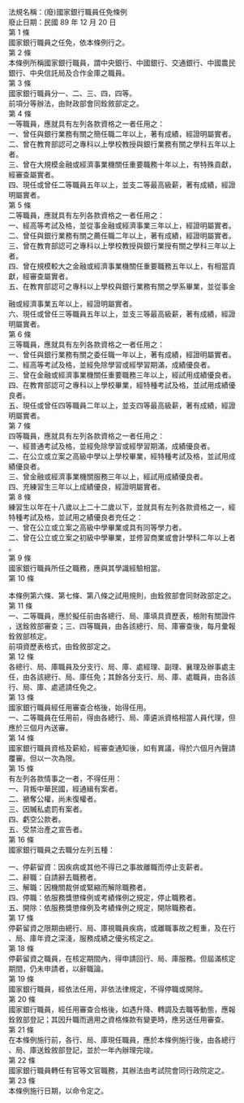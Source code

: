 法規名稱：(廢)國家銀行職員任免條例  
廢止日期：民國 89 年 12 月 20 日  
第 1 條  
國家銀行職員之任免，依本條例行之。  
第 2 條  
本條例所稱國家銀行職員，謂中央銀行、中國銀行、交通銀行、中國農民  
銀行、中央信託局及合作金庫之職員。  
第 3 條  
國家銀行職員分一、二、三、四，四等。  
前項分等辦法，由財政部會同銓敘部定之。  
第 4 條  
一等職員，應就具有左列各款資格之一者任用之：  
一、曾任與銀行業務有關之簡任職二年以上，著有成績，經證明屬實者。  
二、曾在教育部認可之專科以上學校教授與銀行業務有關之學科五年以上  
者。  
三、曾在大規模金融或經濟事業機關任重要職務十年以上，有特殊貢獻，  
經審查屬實者。  
四、現任或曾任二等職員五年以上，並支二等最高級薪，著有成績，經證  
明屬實者。  
第 5 條  
二等職員，應就具有左列各款資格之一者任用之：  
一、經高等考試及格，並從事金融或經濟事業三年以上，經證明屬實者。  
二、曾任與銀行業務有關之薦任職二年以上，著有成績，經證明屬實者。  
三、曾在教育部認可之專科以上學校教授與銀行業授有關之學科三年以上  
者。  
四、曾在規模較大之金融或經濟事業機關任重要職務五年以上，有相當貢  
獻，經審查屬實者。  
五、在教育部認可之專科以上學校與銀行業務有關之學系畢業，並從事金  


融或經濟事業五年以上，經證明屬實者。  
六、現任或曾任三等職員五年以上，並支三等最高級薪，著有成績，經證  
明屬實者。  
第 6 條  
三等職員，應就具有左列各款資格之一者任用之：  
一、曾任與銀行業務有關之委任職一年以上，著有成績，經證明屬實者。  
二、經高等考試及格，並經免除學習或經學習期滿，成績優良者。  
三、曾在金融或經濟事業機關任重要職務三年以上，經試用成績優良者。  
四、在教育部認可之專科以上學校畢業，經特種考試及格，並試用成績優  
良者。  
五、現任或曾任四等職員二年以上，並支四等最高級薪，著有成績，經證  
明屬實者。  
第 7 條  
四等職員，應就具有左列各款資格之一者任用之：  
一、經普通考試及格，並經免除學習或經學習期滿，成績優良者。  
二、在公立或立案之高級中學以上學校畢業，經特種考試及格，並試用成  
績優良者。  
三、曾金融或經濟事業機關服務三年以上，經試用成績優良者。  
四、充練習生三年以上成績優良，經證明屬實者。  
第 8 條  
練習生以年在十八歲以上二十二歲以下，並就具有左列各款資格之一，經  
特種考試及格，並試用之績優良者充任之：  
一、曾在公立或立案之高級中學畢業或具有同等學力者。  
二、曾在公立或立案之初級中學畢業，並修習商業或會計學科二年以上者  
。  
第 9 條  
國家銀行職員所任之職務，應與其學識經驗相當。  
第 10 條  


本條例第六條、第七條、第八條之試用規則，由銓敘部會同財政部定之。  
第 11 條  
一、二等職員，應於擬任前由各總行、局、庫填具資歷表，檢附有關證件  
，送銓敘部審查；三、四等職員，由各該總行、局、庫審查後，每月彙報  
銓敘部核定。  
前項資歷表格式，由銓敘部定之。  
第 12 條  
各總行、局、庫職員及分支行、局、庫、處經理、副理、襄理及辦事處主  
任，由各該總行、局、庫任免；其餘各分支行、局、庫、處職員，由各該  
行、局、庫、處遞請任免之。  
第 13 條  
國家銀行職員經任用審查合格後，始得任用。  
一、二等職員在任用前，得由各總行、局、庫遴派資格相當人員代理，但  
應於三個月內送審。  
第 14 條  
國家銀行職員資格及薪給，經審查通知後，如有異議，得於六個月內聲請  
覆審。但以一次為限。  
第 15 條  
有左列各款情事之一者，不得任用：  
一、背叛中華民國，經通緝有案者。  
二、褫奪公權，尚未復權者。  
三、因贓私處罰有案者。  
四、虧空公款者。  
五、受禁治產之宣告者。  
第 16 條  
國家銀行職員之去職分左列五種：  


一、停薪留資：因疾病或其他不得已之事故離職而停止支薪者。  
二、辭職：自請辭去職務者。  
三、解職：因機關裁併或緊縮而解除職務者。  
四、停職：依服務獎懲條例或考績條例之規定，停止職務者。  
五、開除：依服務獎懲條例及考績條例之規定，開除職務者。  
第 17 條  
停薪留資之限期由總行、局、庫視職員疾病，或離職事故之輕重，及在行  
、局、庫年資之深淺，服務成績之優劣核定之。  
第 18 條  
停薪留資之職員，在核定期間內，得申請回行、局、庫服務。但屆滿核定  
期間，仍未申請者，以辭職論。  
第 19 條  
國家銀行職員，經依法任用，非依法律規定，不得停職或開除。  
第 20 條  
國家銀行職員，經任用審查合格後，如遇升降、轉調及去職等動態，應報  
銓敘部登記；其因升職而適用之資格條款有變更時，應另送任用審查。  
第 21 條  
在本條例施行前，各行、局、庫現任職員，應於本條例施行後，由各總行  
、局、庫送銓敘部登記，並於一年內辦理完竣。  
第 22 條  
國家銀行職員轉任有官等文官職務，其辦法由考試院會同行政院定之。  
第 23 條  
本條例施行日期，以命令定之。  


